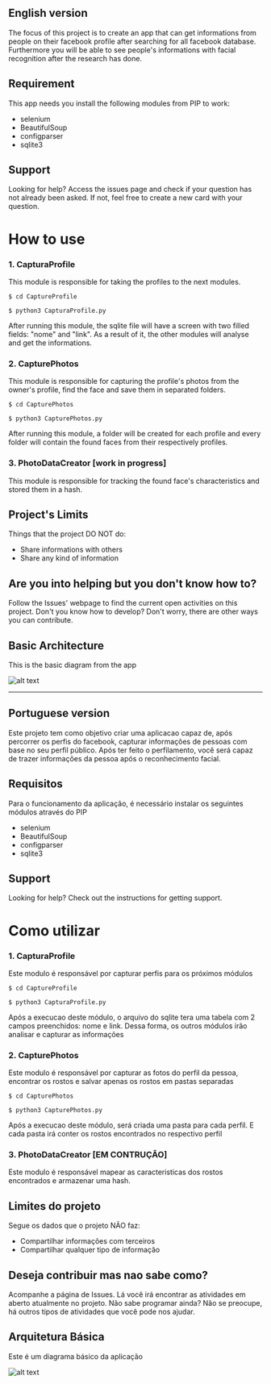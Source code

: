 ## English version
The focus of this project is to create an app that can get informations from people on their facebook profile after searching for all facebook database.
Furthermore you will be able to see people's informations with facial recognition after the research has done.

## Requirement
This app needs you install the following modules from PIP to work:
- selenium
- BeautifulSoup
- configparser
- sqlite3

## Support
Looking for help? Access the issues page and check if your question has not already been asked. If not, feel free to create a new card with your question.

# How to use
### 1. CapturaProfile
This module is responsible for taking the profiles to the next modules.

```console
$ cd CaptureProfile
```
```console
$ python3 CapturaProfile.py
```

After running this module, the sqlite file will have a screen with two filled fields: "nome" and "link". As a result of it, the other modules will analyse and get the informations.

### 2. CapturePhotos
This module is responsible for capturing the profile's photos from the owner's profile, find the face and save them in separated folders.

```console
$ cd CapturePhotos
```
```console
$ python3 CapturePhotos.py
```

After running this module, a folder will be created for each profile and every folder will contain the found faces from their respectively profiles. 

### 3. PhotoDataCreator [work in progress]
This module is responsible for tracking the found face's characteristics and stored them in a hash.

## Project's Limits
Things that the project DO NOT do:
- Share informations with others
- Share any kind of information


## Are you into helping but you don't know how to?

Follow the Issues' webpage to find the current open activities on this project.
Don't you know how to develop? Don't worry, there are other ways you can contribute.

## Basic Architecture
This is the basic diagram from the app

![alt text](https://raw.githubusercontent.com/hugohfsouza/GodEye/main/Documentation/DiagramGodEye.png?raw=true)

---

## Portuguese version
Este projeto tem como objetivo criar uma aplicacao capaz de, após percorrer os perfis do facebook, capturar informações de pessoas com base no seu perfil público. Após ter feito o perfilamento, você será capaz de trazer informações da pessoa após o reconhecimento facial. 

## Requisitos
Para o funcionamento da aplicação, é necessário instalar os seguintes módulos através do PIP
- selenium
- BeautifulSoup
- configparser
- sqlite3

## Support
Looking for help? Check out the instructions for getting support.


# Como utilizar
### 1. CapturaProfile
Este modulo é responsável por capturar perfis para os próximos módulos

```console
$ cd CaptureProfile
```
```console
$ python3 CapturaProfile.py
```

Após a execucao deste módulo, o arquivo do sqlite tera uma tabela com 2 campos preenchidos: nome e link. Dessa forma, os outros módulos irão analisar e capturar as informações 


### 2. CapturePhotos
Este modulo é responsável por capturar as fotos do perfil da pessoa, encontrar os rostos e salvar apenas os rostos em pastas separadas

```console
$ cd CapturePhotos
```
```console
$ python3 CapturePhotos.py
```

Após a execucao deste módulo, será criada uma pasta para cada perfil. E cada pasta irá conter os rostos encontrados no respectivo perfil

### 3. PhotoDataCreator [EM CONTRUÇÃO]
Este modulo é responsável mapear as caracteristicas dos rostos encontrados e armazenar uma hash.


## Limites do projeto
Segue os dados que o projeto NÃO faz:
- Compartilhar informações com terceiros
- Compartilhar qualquer tipo de informação


## Deseja contribuir mas nao sabe como?

Acompanhe a página de Issues. Lá você irá encontrar as atividades em aberto atualmente no projeto. 
Não sabe programar ainda? Não se preocupe, há outros tipos de atividades que você pode nos ajudar. 


## Arquitetura Básica
Este é um diagrama básico da aplicação

![alt text](https://raw.githubusercontent.com/hugohfsouza/GodEye/main/Documentation/DiagramGodEye.png?raw=true)
